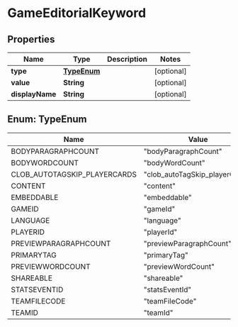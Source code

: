 

# GameEditorialKeyword


## Properties

| Name | Type | Description | Notes |
|------------ | ------------- | ------------- | -------------|
|**type** | [**TypeEnum**](#TypeEnum) |  |  [optional] |
|**value** | **String** |  |  [optional] |
|**displayName** | **String** |  |  [optional] |



## Enum: TypeEnum

| Name | Value |
|---- | -----|
| BODYPARAGRAPHCOUNT | &quot;bodyParagraphCount&quot; |
| BODYWORDCOUNT | &quot;bodyWordCount&quot; |
| CLOB_AUTOTAGSKIP_PLAYERCARDS | &quot;clob_autoTagSkip_playerCards&quot; |
| CONTENT | &quot;content&quot; |
| EMBEDDABLE | &quot;embeddable&quot; |
| GAMEID | &quot;gameId&quot; |
| LANGUAGE | &quot;language&quot; |
| PLAYERID | &quot;playerId&quot; |
| PREVIEWPARAGRAPHCOUNT | &quot;previewParagraphCount&quot; |
| PRIMARYTAG | &quot;primaryTag&quot; |
| PREVIEWWORDCOUNT | &quot;previewWordCount&quot; |
| SHAREABLE | &quot;shareable&quot; |
| STATSEVENTID | &quot;statsEventId&quot; |
| TEAMFILECODE | &quot;teamFileCode&quot; |
| TEAMID | &quot;teamId&quot; |



